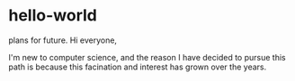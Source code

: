 # hello-world
plans for future.
  Hi everyone,
  
  I'm new to computer science, and the reason I have decided to pursue this path is because this facination and interest has grown over the years. 
